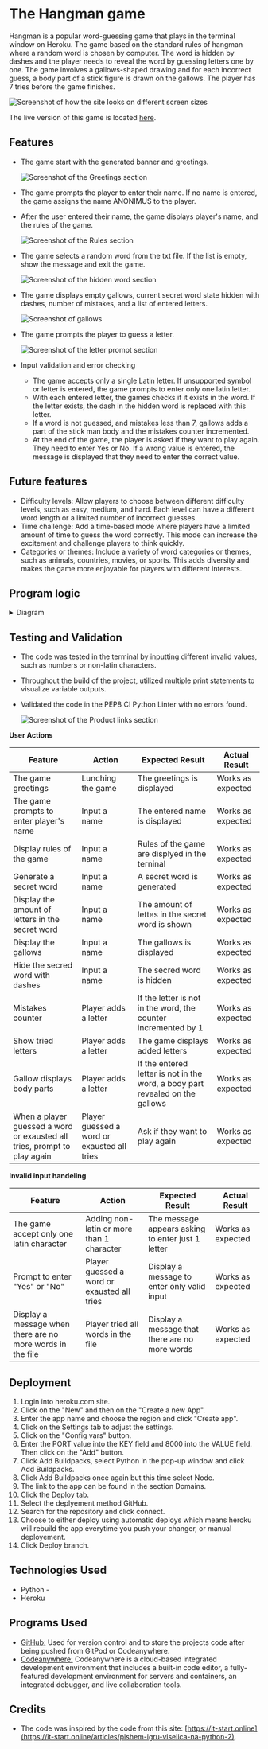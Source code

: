 # The Hangman game

Hangman is a popular word-guessing game that plays in the terminal window on Heroku. The game based on the standard rules of hangman where a random word is chosen by computer. The word is hidden by dashes and the player needs to reveal the word by guessing letters one by one. 
The game involves a gallows-shaped drawing and for each incorrect guess, a body part of a stick figure is drawn on the gallows. The player has 7 tries before the game finishes.

![Screenshot of how the site looks on different screen sizes](images/responsive-layout.jpg)

The live version of this game is located [here](https://hangman-1-5c8273b47be1.herokuapp.com/). 


## Features
- The game start with the generated banner and greetings.

    ![Screenshot of the Greetings section](images/greeting.jpg) 


- The game prompts the player to enter their name. If no name is entered, the game assigns the name ANONIMUS to the player.

- After the user entered their name, the game displays player's name, and the rules of the game. 

    ![Screenshot of the Rules section](images/rules.jpg) 
   

- The game selects a random word from the txt file. If the list is empty, show the message and exit the game.  

    ![Screenshot of the hidden word section](images/secret-word.jpg) 

- The game displays empty gallows, current secret word state hidden with dashes, number of mistakes, and a list of entered letters. 

    ![Screenshot of gallows](images/gallows.jpg) 

- The game prompts the player to guess a letter. 

    ![Screenshot of the letter prompt section](images/entered-letters2.jpg) 

- Input validation and error checking
  - The game accepts only a single Latin letter. If unsupported symbol or letter is entered, the game prompts to enter only one latin letter.  
  - With each entered letter, the games checks if it exists in the word. If the letter exists, the dash in the hidden word is replaced with this letter.
  - If a word is not guessed, and mistakes less than 7, gallows adds a part of the stick man body and the mistakes counter incremented.
  - At the end of the game, the player is asked if they want to play again. They need to enter Yes or No. If a wrong value is entered, the message is displayed that they need to enter the correct value.  

## Future features
- Difficulty levels: Allow players to choose between different difficulty levels, such as easy, medium, and hard. Each level can have a different word length or a limited number of incorrect guesses.
- Time challenge: Add a time-based mode where players have a limited amount of time to guess the word correctly. This mode can increase the excitement and challenge players to think quickly.
- Categories or themes: Include a variety of word categories or themes, such as animals, countries, movies, or sports. This adds diversity and makes the game more enjoyable for players with different interests.

## Program logic  

<details>
<summary>Diagram</summary>
<img src="images/diagram-1.png">
</details>


## Testing and Validation

- The code was tested in the terminal by inputting different invalid values, such as numbers or non-latin characters. 
- Throughout the build of the project, utilized multiple print statements to visualize variable outputs.
- Validated the code in the PEP8 CI Python Linter with no errors found.

    ![Screenshot of the Product links section](images/pep8-validation.jpg) 

 __User Actions__


|  Feature |  Action |  Expected Result | Actual Result |
|---|---|---|---|
|  The game greetings |  Lunching the game | The greetings is displayed  | Works as expected  |
|  The game prompts to enter player's name |  Input a name | The entered name is displayed | Works as expected  |
|  Display rules of the game |  Input a name | Rules of the game are displyed in the terninal| Works as expected  |
|  Generate a secret word |  Input a name | A secret word is generated | Works as expected  |
|  Display the amount of letters in the secret word | Input a name | The amount of lettes in the secret word is shown | Works as expected  | 
|  Display the gallows |  Input a name | The gallows is displayed | Works as expected  |
|  Hide the secred word with dashes |  Input a name | The secred word is hidden | Works as expected  |
|  Mistakes counter |  Player adds a letter | If the letter is not in the word, the counter incremented by 1 | Works as expected  |
| Show tried letters |  Player adds a letter | The game displays added letters | Works as expected  |
| Gallow displays body parts |  Player adds a letter | If the entered letter is not in the word, a body part revealed on the gallows | Works as expected  |
| When a player guessed a word or exausted all tries, prompt to play again |  Player guessed a word or exausted all tries | Ask if they want to play again | Works as expected  |

__Invalid input handeling__ 

|  Feature |  Action |  Expected Result | Actual Result |
|---|---|---|---|
|  The game accept only one latin character |  Adding non-latin or more than 1 character | The message appears asking to enter just 1 letter | Works as expected  |
| Prompt to enter "Yes" or "No" |  Player guessed a word or exausted all tries | Display a message to enter only valid input | Works as expected  |
| Display a message when there are no more words in the file | Player tried all words in the file | Display a message that there are no more words | Works as expected  |

## Deployment
1. Login into heroku.com site.
2. Click on the "New" and then on the "Create a new App".
3. Enter the app name and choose the region and click "Create app".
4. Click on the Settings tab to adjust the settings.
5. Click on the "Config vars" button.
6. Enter the PORT value into the KEY field and 8000 into the VALUE field. Then click on the "Add" button.
7. Click Add Buildpacks, select Python in the pop-up window and click Add Buildpacks.
8. Click Add Buildpacks once again but this time select Node. 
9. The link to the app can be found in the section Domains.
10. Click the Deploy tab.
11. Select the deplyement method GitHub.
12. Search for the repository and click connect.
13. Choose to either deploy using automatic deploys which means heroku will rebuild the app everytime you push your changer, or manual deployement. 
14. Click Deploy branch.


## Technologies Used
 - Python -
 - Heroku 



## Programs Used
- [GitHub:](https://github.com/) Used for version control and to store the projects code after being pushed from GitPod or Codeanywhere.
- [Codeanywhere:](https://codeanywhere.com/) Codeanywhere is a cloud-based integrated development environment that includes a built-in code editor, a fully-featured development environment for servers and containers, an integrated debugger, and live collaboration tools.

## Credits

- The code was inspired by the code from this site: [https://it-start.online](https://it-start.online/articles/pishem-igru-viselica-na-python-2).
 